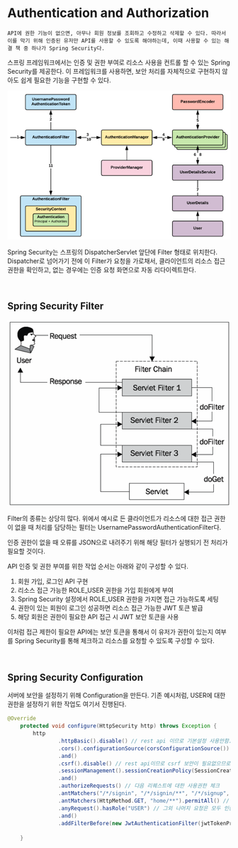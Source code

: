 # Authentication and Authorization

    API에 권한 기능이 없으면, 아무나 회원 정보를 조회하고 수정하고 삭제할 수 있다. 따라서 이를 막기 위해 인증된 유저만 API를 사용할 수 있도록 해야하는데, 이때 사용할 수 있는 해결 책 중 하나가 Spring Security다.

스프링 프레임워크에서는 인증 및 권한 부여로 리소스 사용을 컨트롤 할 수 있는 Spring Security를 제공한다. 이 프레임워크를 사용하면, 보안 처리를 자체적으로 구현하지 않아도 쉽게 필요한 기능을 구현할 수 있다.

![](images/security1.png)

Spring Security는 스프링의 DispatcherServlet 앞단에 Filter 형태로 위치한다. Dispatcher로 넘어가기 전에 이 Filter가 요청을 가로채서, 클라이언트의 리소스 접근 권한을 확인하고, 없는 경우에는 인증 요청 화면으로 자동 리다이렉트한다.

<br/>

## Spring Security Filter

![](images/security2.png)

Filter의 종류는 상당히 많다. 위에서 예시로 든 클라이언트가 리소스에 대한 접근 권한이 없을 때 처리를 담당하는 필터는 UsernamePasswordAuthenticationFilter다.

인증 권한이 없을 때 오류를 JSON으로 내려주기 위해 해당 필터가 실행되기 전 처리가 필요할 것이다.

API 인증 및 권한 부여를 위한 작업 순서는 아래와 같이 구성할 수 있다.

1. 회원 가입, 로그인 API 구현
2. 리소스 접근 가능한 ROLE_USER 권한을 가입 회원에게 부여
3. Spring Security 설정에서 ROLE_USER 권한을 가지면 접근 가능하도록 세팅
4. 권한이 있는 회원이 로그인 성공하면 리소스 접근 가능한 JWT 토큰 발급
5. 해당 회원은 권한이 필요한 API 접근 시 JWT 보안 토큰을 사용

이처럼 접근 제한이 필요한 API에는 보안 토큰을 통해서 이 유저가 권한이 있는지 여부를 Spring Security를 통해 체크하고 리소스를 요청할 수 있도록 구성할 수 있다.

<br/>

## Spring Security Configuration

서버에 보안을 설정하기 위해 Configuration을 만든다. 기존 예시처럼, USER에 대한 권한을 설정하기 위한 작업도 여기서 진행된다.

```java
@Override
    protected void configure(HttpSecurity http) throws Exception {
        http
                .httpBasic().disable() // rest api 이므로 기본설정 사용안함. 기본설정은 비인증시 로그인폼 화면으로 리다이렉트
                .cors().configurationSource(corsConfigurationSource())
                .and()
                .csrf().disable() // rest api이므로 csrf 보안이 필요없으므로 disable처리.
                .sessionManagement().sessionCreationPolicy(SessionCreationPolicy.STATELESS) // jwt token으로 인증하므로 세션은 필요없으므로 생성안함.
                .and()
                .authorizeRequests() // 다음 리퀘스트에 대한 사용권한 체크
                .antMatchers("/*/signin", "/*/signin/**", "/*/signup", "/*/signup/**", "/social/**").permitAll() // 가입 및 인증 주소는 누구나 접근가능
                .antMatchers(HttpMethod.GET, "home/**").permitAll() // home으로 시작하는 GET요청 리소스는 누구나 접근가능
                .anyRequest().hasRole("USER") // 그외 나머지 요청은 모두 인증된 회원만 접근 가능
                .and()
                .addFilterBefore(new JwtAuthenticationFilter(jwtTokenProvider), UsernamePasswordAuthenticationFilter.class); // jwt token 필터를 id/password 인증 필터 전에 넣는다

    }

```
